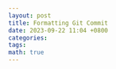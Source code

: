 ```yaml
---
layout: post
title: Formatting Git Commit
date: 2023-09-22 11:04 +0800
categories: 
tags: 
math: true
---
```

